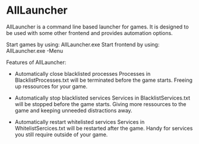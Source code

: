 # AllLauncher
AllLauncher is a command line based launcher for games. It is designed to be used with some other frontend and provides automation options.

Start games by using:   AllLauncher.exe <System> <ROM or Windows shortcut>
Start frontend by using:   AllLauncher.exe -Menu


Features of AllLauncher:

- Automatically close blacklisted processes
  Processes in BlacklistProcesses.txt will be terminated before the game starts. Freeing up ressources for your game. 

- Automatically stop blacklisted services
  Services in BlacklistServices.txt will be stopped before the game starts. Giving more ressources to the game and keeping unneeded distractions away.

- Automatically restart whitelisted services
  Services in WhitelistSercices.txt will be restarted after the game. Handy for services you still require outside of your game. 
